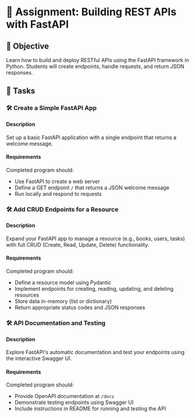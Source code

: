 # 📘 Assignment: Building REST APIs with FastAPI

## 🎯 Objective

Learn how to build and deploy RESTful APIs using the FastAPI framework in Python. Students will create endpoints, handle requests, and return JSON responses.

## 📝 Tasks

### 🛠️ Create a Simple FastAPI App

#### Description
Set up a basic FastAPI application with a single endpoint that returns a welcome message.

#### Requirements
Completed program should:
- Use FastAPI to create a web server
- Define a GET endpoint `/` that returns a JSON welcome message
- Run locally and respond to requests

### 🛠️ Add CRUD Endpoints for a Resource

#### Description
Expand your FastAPI app to manage a resource (e.g., books, users, tasks) with full CRUD (Create, Read, Update, Delete) functionality.

#### Requirements
Completed program should:
- Define a resource model using Pydantic
- Implement endpoints for creating, reading, updating, and deleting resources
- Store data in-memory (list or dictionary)
- Return appropriate status codes and JSON responses

### 🛠️ API Documentation and Testing

#### Description
Explore FastAPI's automatic documentation and test your endpoints using the interactive Swagger UI.

#### Requirements
Completed program should:
- Provide OpenAPI documentation at `/docs`
- Demonstrate testing endpoints using Swagger UI
- Include instructions in README for running and testing the API

